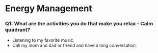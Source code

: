 # Energy Management

### Q1: What are the activities you do that make you relax - Calm quadrant?

* Listening to my favorite music.
* Call my mom and dad or friend and have a long conversation.
